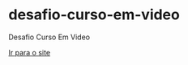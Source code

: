 # desafio-curso-em-video
 Desafio Curso Em Video

<a href= "https://willissgramos.github.io/desafio-curso-em-video/android.html"> Ir para o site </a>